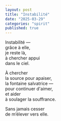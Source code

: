 ```yaml
---
layout: post
title: "Instabilité"
date: "2025-03-29"
categories: "spirit"
published: true
---
```



Instabilité —  
grâce à elle,  
je reste là,  
à chercher appui  
dans le ciel.  

À chercher  
la source pour apaiser,  
la fontaine salvatrice —  
pour continuer d'aimer,  
et aider  
à soulager la souffrance.  

Sans jamais cesser  
de m’élever vers elle.  
